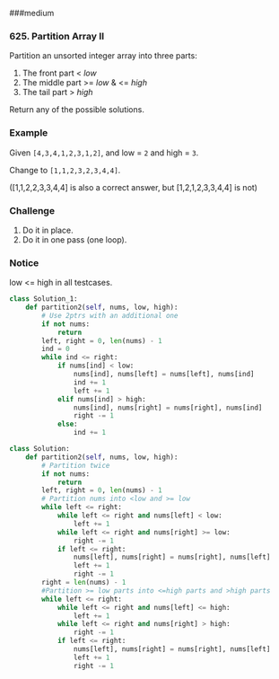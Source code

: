 ###medium

### 625. Partition Array II

Partition an unsorted integer array into three parts:

1. The front part < *low*
2. The middle part >= *low* & <= *high*
3. The tail part > *high*

Return any of the possible solutions.

### Example

Given `[4,3,4,1,2,3,1,2]`, and low = `2` and high = `3`.

Change to `[1,1,2,3,2,3,4,4]`.

([1,1,2,2,3,3,4,4] is also a correct answer, but [1,2,1,2,3,3,4,4] is not)

### Challenge

1. Do it in place.
2. Do it in one pass (one loop).

### Notice

low <= high in all testcases.

```python
class Solution_1:
    def partition2(self, nums, low, high):
        # Use 2ptrs with an additional one
        if not nums:
            return 
        left, right = 0, len(nums) - 1
        ind = 0
        while ind <= right:
            if nums[ind] < low:
                nums[ind], nums[left] = nums[left], nums[ind]
                ind += 1
                left += 1
            elif nums[ind] > high:
                nums[ind], nums[right] = nums[right], nums[ind]
                right -= 1
            else:
                ind += 1

class Solution:
    def partition2(self, nums, low, high):
        # Partition twice
        if not nums:
            return
        left, right = 0, len(nums) - 1
        # Partition nums into <low and >= low
        while left <= right:
            while left <= right and nums[left] < low:
                left += 1
            while left <= right and nums[right] >= low:
                right -= 1
            if left <= right:
                nums[left], nums[right] = nums[right], nums[left]
                left += 1
                right -= 1
        right = len(nums) - 1
        #Partition >= low parts into <=high parts and >high parts
        while left <= right:
            while left <= right and nums[left] <= high:
                left += 1
            while left <= right and nums[right] > high:
                right -= 1
            if left <= right:
                nums[left], nums[right] = nums[right], nums[left]
                left += 1
                right -= 1
        
        
```


